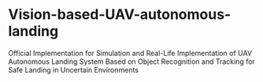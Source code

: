 # Vision-based-UAV-autonomous-landing
Official Implementation for Simulation and Real-Life Implementation of UAV Autonomous Landing System Based on Object Recognition and Tracking for Safe Landing in Uncertain Environments
